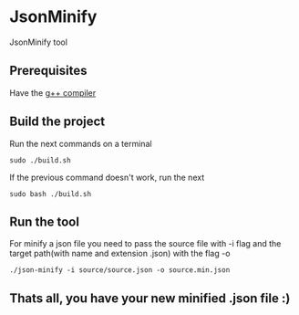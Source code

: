 # JsonMinify
JsonMinify tool

## Prerequisites
Have the [g++ compiler](https://gcc.gnu.org/)

## Build the project
Run the next commands on a terminal
``` 
sudo ./build.sh 
```
If the previous command doesn't work, run the next
``` 
sudo bash ./build.sh 
```

## Run the tool
For minify a json file you need to pass the source file with -i flag
and the target path(with name and extension .json) with the flag -o
``` 
./json-minify -i source/source.json -o source.min.json 
```

## Thats all, you have your new minified .json file :) 
